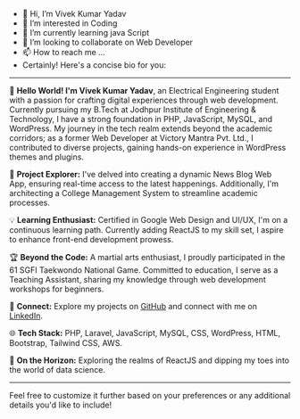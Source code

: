 - 👋 Hi, I’m Vivek Kumar Yadav
- 👀 I’m interested in Coding 
- 🌱 I’m currently learning java Script
- 💞️ I’m looking to collaborate on Web Developer
- 📫 How to reach me ...
- Certainly! Here's a concise bio for you:

---

👋 **Hello World! I'm Vivek Kumar Yadav**, an Electrical Engineering student with a passion for crafting digital experiences through web development. Currently pursuing my B.Tech at Jodhpur Institute of Engineering & Technology, I have a strong foundation in PHP, JavaScript, MySQL, and WordPress. My journey in the tech realm extends beyond the academic corridors; as a former Web Developer at Victory Mantra Pvt. Ltd., I contributed to diverse projects, gaining hands-on experience in WordPress themes and plugins.

🚀 **Project Explorer:** I've delved into creating a dynamic News Blog Web App, ensuring real-time access to the latest happenings. Additionally, I'm architecting a College Management System to streamline academic processes.

💡 **Learning Enthusiast:** Certified in Google Web Design and UI/UX, I'm on a continuous learning path. Currently adding ReactJS to my skill set, I aspire to enhance front-end development prowess.

🏆 **Beyond the Code:** A martial arts enthusiast, I proudly participated in the 61 SGFI Taekwondo National Game. Committed to education, I serve as a Teaching Assistant, sharing my knowledge through web development workshops for beginners.

🔗 **Connect:** Explore my projects on [GitHub](https://github.com/vivekyadavktr) and connect with me on [LinkedIn](https://www.linkedin.com/in/askvivekyadav).

🌐 **Tech Stack:** PHP, Laravel, JavaScript, MySQL, CSS, WordPress, HTML, Bootstrap, Tailwind CSS, AWS.

🌱 **On the Horizon:** Exploring the realms of ReactJS and dipping my toes into the world of data science.

---

Feel free to customize it further based on your preferences or any additional details you'd like to include!

<!---
Vivek is a ✨ special ✨ repository because its `README.md` (this file) appears on your GitHub profile.
You can click the Preview link to take a look at your changes.
--->
